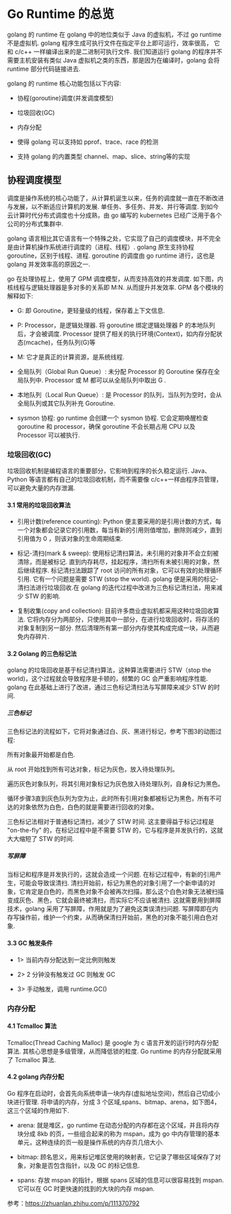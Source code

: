 # Go Runtime 的总览
golang 的 runtime 在 golang 中的地位类似于 Java 的虚拟机，不过 go runtime 不是虚拟机. golang 程序生成可执行文件在指定平台上即可运行，效率很高， 它和 c/c++ 一样编译出来的是二进制可执行文件. 我们知道运行 golang 的程序并不需要主机安装有类似 Java 虚拟机之类的东西，那是因为在编译时，golang 会将 runtime 部分代码链接进去.

golang 的 runtime 核心功能包括以下内容:

- 协程(goroutine)调度(并发调度模型)

- 垃圾回收(GC)

- 内存分配

- 使得 golang 可以支持如 pprof、trace、race 的检测

- 支持 golang 的内置类型 channel、map、slice、string等的实现

## 协程调度模型
调度是操作系统的核心功能了，从计算机诞生以来，任务的调度就一直在不断改进与发展，以不断适应计算机的发展. 单任务、多任务、并发、并行等调度. 到如今云计算时代分布式调度也十分成熟，由 go 编写的 kubernetes 已经广泛用于各个公司的分布式集群中.

golang 语言相比其它语言有一个特殊之处，它实现了自己的调度模块，并不完全是由计算机操作系统进行调度的（进程、线程）. golang 原生支持协程 goroutine，区别于线程、进程. goroutine 的调度由 go runtime 进行，这也是 golang 并发效率高的原因之一.

go 在处理协程上，使用了 GPM 调度模型，从而支持高效的并发调度. 如下图，内核线程与逻辑处理器是多对多的关系即 M:N. 从而提升并发效率. GPM 各个模块的解释如下:

- G: 即 Goroutine，更轻量级的线程，保存着上下文信息.

- P: Processor，是逻辑处理器. 将 goroutine 绑定逻辑处理器 P 的本地队列后，才会被调度. Processor 提供了相关的执行环境(Context)，如内存分配状态(mcache)，任务队列(G)等

- M: 它才是真正的计算资源，是系统线程.

- 全局队列（Global Run Queue）: 未分配 Processor 的 Goroutine 保存在全局队列中. Processor 或 M 都可以从全局队列中取出 G .

- 本地队列（Local Run Queue）: 是 Processor 的队列，当队列为空时，会从全局队列或其它队列补充 Goroutine.

- sysmon 协程: go runtime 会创建一个 sysmon 协程. 它会定期唤醒检查 goroutine 和 processor，确保 goroutine 不会长期占用 CPU 以及 Processor 可以被执行.


### 垃圾回收(GC)
垃圾回收机制是编程语言的重要部分，它影响到程序的长久稳定运行. Java、Python 等语言都有自己的垃圾回收机制，而不需要像 c/c++一样由程序员管理，可以避免大量的内存泄漏.

#### 3.1 常用的垃圾回收算法

- 引用计数(reference counting): Python 便主要采用的是引用计数的方式，每一个对象都会记录它的引用数，每当有新的引用则值增加，删除则减少，直到引用值为 0 ，则该对象的生命周期结束.

- 标记-清扫(mark & sweep): 使用标记清扫算法，未引用的对象并不会立刻被清除，而是被标记. 直到内存耗尽，挂起程序，清扫所有未被引用的对象，然后继续程序. 标记清扫法跟踪了 root 访问的所有对象，它可以有效的处理循环引用. 它有一个问题是需要 STW (stop the world). golang 便是采用的标记-清扫法进行垃圾回收.在 golang 的迭代过程中改进为三色标记清扫法，用来减少 STW 的影响.

- 复制收集(copy and collection): 目前许多商业虚拟机都采用这种垃圾回收算法. 它将内存分为两部分，只使用其中一部分，在进行垃圾回收时，将存活的对象复制到另一部分. 然后清理所有第一部分内存使其构成完成一块，从而避免内存碎片.


#### 3.2 Golang 的三色标记法

golang 的垃圾回收是基于标记清扫算法，这种算法需要进行 STW（stop the world)，这个过程就会导致程序是卡顿的，频繁的 GC 会严重影响程序性能. golang 在此基础上进行了改进，通过三色标记清扫法与写屏障来减少 STW 的时间.

##### 三色标记

三色标记法的流程如下，它将对象通过白、灰、黑进行标记，参考下图3的动图过程:

所有对象最开始都是白色.

从 root 开始找到所有可达对象，标记为灰色，放入待处理队列。

遍历灰色对象队列，将其引用对象标记为灰色放入待处理队列，自身标记为黑色。

循环步骤3直到灰色队列为空为止，此时所有引用对象都被标记为黑色，所有不可达的对象依然为白色，白色的就是需要进行回收的对象。

三色标记法相对于普通标记清扫，减少了 STW 时间. 这主要得益于标记过程是 "on-the-fly" 的，在标记过程中是不需要 STW 的，它与程序是并发执行的，这就大大缩短了 STW 的时间.

##### 写屏障

当标记和程序是并发执行的，这就会造成一个问题. 在标记过程中，有新的引用产生，可能会导致误清扫. 清扫开始前，标记为黑色的对象引用了一个新申请的对象，它肯定是白色的，而黑色对象不会被再次扫描，那么这个白色对象无法被扫描变成灰色、黑色，它就会最终被清扫，而实际它不应该被清扫. 这就需要用到屏障技术，golang 采用了写屏障，作用就是为了避免这类误清扫问题. 写屏障即在内存写操作前，维护一个约束，从而确保清扫开始前，黑色的对象不能引用白色对象.


#### 3.3 GC 触发条件

- 1> 当前内存分配达到一定比例则触发

- 2> 2 分钟没有触发过 GC 则触发 GC

- 3> 手动触发，调用 runtime.GC()

### 内存分配

#### 4.1 Tcmalloc 算法

Tcmalloc(Thread Caching Malloc) 是 google 为 c 语言开发的运行时内存分配算法. 其核心思想是多级管理，从而降低锁的粒度. Go runtime 的内存分配就采用了 Tcmalloc 算法.

#### 4.2 golang 内存分配

Go 程序在启动时，会首先向系统申请一块内存(虚拟地址空间)，然后自己切成小块进行管理. 将申请的内存，分成 3 个区域,spans、bitmap、arena，如下图4，这三个区域的作用如下.

- arena: 就是堆区，go runtime 在动态分配的内存都在这个区域，并且将内存块分成 8kb 的页，一些组合起来的称为 mspan，成为 go 中内存管理的基本单元，这种连续的页一般是操作系统的内存页几倍大小.

- bitmap: 顾名思义，用来标记堆区使用的映射表，它记录了哪些区域保存了对象，对象是否包含指针，以及 GC 的标记信息.

- spans: 存放 mspan 的指针，根据 spans 区域的信息可以很容易找到 mspan. 它可以在 GC 时更快速的找到的大块的内存 mspan.


参考：https://zhuanlan.zhihu.com/p/111370792
